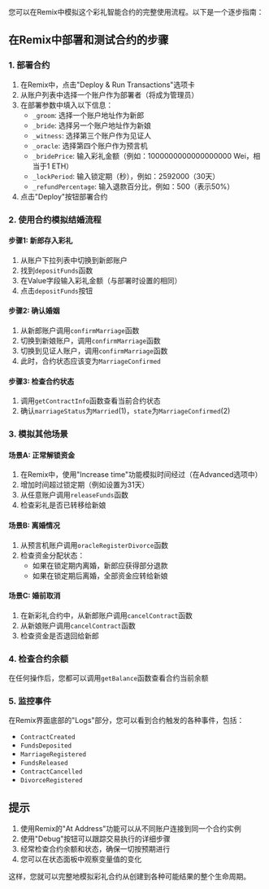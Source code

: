 您可以在Remix中模拟这个彩礼智能合约的完整使用流程。以下是一个逐步指南：

## 在Remix中部署和测试合约的步骤

### 1. 部署合约

1. 在Remix中，点击"Deploy & Run Transactions"选项卡
2. 从账户列表中选择一个账户作为部署者（将成为管理员）
3. 在部署参数中填入以下信息：
   - `_groom`: 选择一个账户地址作为新郎
   - `_bride`: 选择另一个账户地址作为新娘
   - `_witness`: 选择第三个账户作为见证人
   - `_oracle`: 选择第四个账户作为预言机
   - `_bridePrice`: 输入彩礼金额（例如：1000000000000000000 Wei，相当于1 ETH）
   - `_lockPeriod`: 输入锁定期（秒），例如：2592000（30天）
   - `_refundPercentage`: 输入退款百分比，例如：500（表示50%）
4. 点击"Deploy"按钮部署合约

### 2. 使用合约模拟结婚流程

#### 步骤1: 新郎存入彩礼
1. 从账户下拉列表中切换到新郎账户
2. 找到`depositFunds`函数
3. 在Value字段输入彩礼金额（与部署时设置的相同）
4. 点击`depositFunds`按钮

#### 步骤2: 确认婚姻
1. 从新郎账户调用`confirmMarriage`函数
2. 切换到新娘账户，调用`confirmMarriage`函数
3. 切换到见证人账户，调用`confirmMarriage`函数
4. 此时，合约状态应该变为`MarriageConfirmed`

#### 步骤3: 检查合约状态
1. 调用`getContractInfo`函数查看当前合约状态
2. 确认`marriageStatus`为`Married`(1)，`state`为`MarriageConfirmed`(2)

### 3. 模拟其他场景

#### 场景A: 正常解锁资金
1. 在Remix中，使用"Increase time"功能模拟时间经过（在Advanced选项中）
2. 增加时间超过锁定期（例如设置为31天）
3. 从任意账户调用`releaseFunds`函数
4. 检查彩礼是否已转移给新娘

#### 场景B: 离婚情况
1. 从预言机账户调用`oracleRegisterDivorce`函数
2. 检查资金分配状态：
   - 如果在锁定期内离婚，新郎应获得部分退款
   - 如果在锁定期后离婚，全部资金应转给新娘

#### 场景C: 婚前取消
1. 在新彩礼合约中，从新郎账户调用`cancelContract`函数
2. 从新娘账户调用`cancelContract`函数
3. 检查资金是否退回给新郎

### 4. 检查合约余额

在任何操作后，您都可以调用`getBalance`函数查看合约当前余额

### 5. 监控事件

在Remix界面底部的"Logs"部分，您可以看到合约触发的各种事件，包括：
- `ContractCreated`
- `FundsDeposited`
- `MarriageRegistered`
- `FundsReleased`
- `ContractCancelled`
- `DivorceRegistered`

## 提示

1. 使用Remix的"At Address"功能可以从不同账户连接到同一个合约实例
2. 使用"Debug"按钮可以跟踪交易执行的详细步骤
3. 经常检查合约余额和状态，确保一切按预期进行
4. 您可以在状态面板中观察变量值的变化

这样，您就可以完整地模拟彩礼合约从创建到各种可能结果的整个生命周期。
